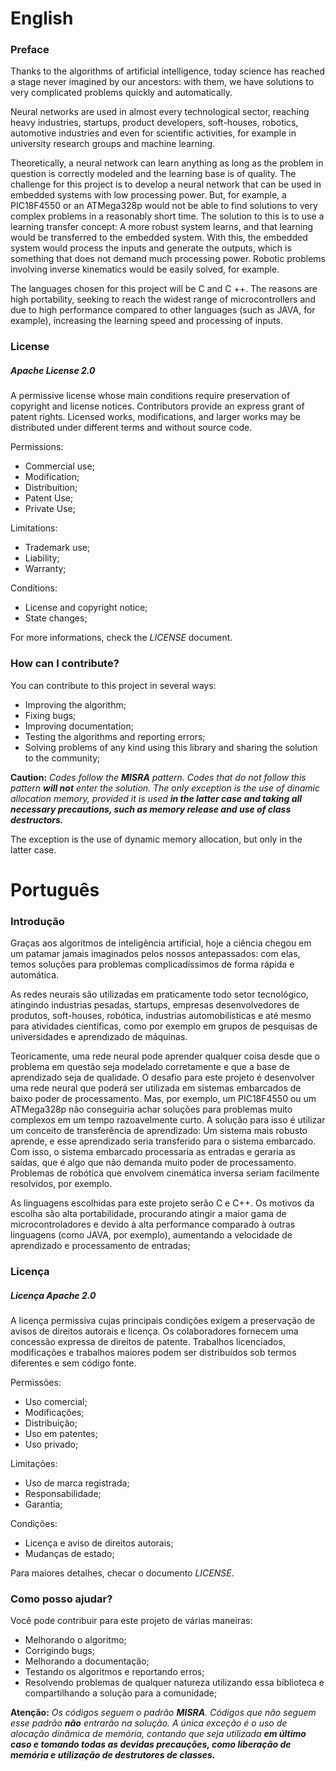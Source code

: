# English

### Preface

Thanks to the algorithms of artificial intelligence, today science has reached a stage never imagined by our ancestors: with them, we have solutions to very complicated problems quickly and automatically. 

Neural networks are used in almost every technological sector, reaching heavy industries, startups, product developers, soft-houses, robotics, automotive industries and even for scientific activities, for example in university research groups and machine learning. 

Theoretically, a neural network can learn anything as long as the problem in question is correctly modeled and the learning base is of quality. The challenge for this project is to develop a neural network that can be used in embedded systems with low processing power. But, for example, a PIC18F4550 or an ATMega328p would not be able to find solutions to very complex problems in a reasonably short time. The solution to this is to use a learning transfer concept: A more robust system learns, and that learning would be transferred to the embedded system. With this, the embedded system would process the inputs and generate the outputs, which is something that does not demand much processing power. Robotic problems involving inverse kinematics would be easily solved, for example.

The languages chosen for this project will be C and C ++. The reasons are high portability, seeking to reach the widest range of microcontrollers and due to high performance compared to other languages (such as JAVA, for example), increasing the learning speed and processing of inputs.

### License

##### Apache License 2.0

A permissive license whose main conditions require preservation of copyright and license notices. Contributors provide an express grant of patent rights. Licensed works, modifications, and larger works may be distributed under different terms and without source code.

Permissions:

- Commercial use;
- Modification;
- Distribuition;
- Patent Use;
- Private Use;

Limitations:

- Trademark use;
- Liability;
- Warranty;

Conditions:

- License and copyright notice;
- State changes;

For more informations, check the _LICENSE_ document.

### How can I contribute?

You can contribute to this project in several ways:

- Improving the algorithm;
- Fixing bugs;
- Improving documentation;
- Testing the algorithms and reporting errors;
- Solving problems of any kind using this library and sharing the solution to the community;

**Caution:** _Codes follow the **MISRA** pattern. Codes that do not follow this pattern **will not** enter the solution. The only exception is the use of dinamic allocation memory, provided it is used **in the latter case and taking all necessary precautions, such as memory release and use of class destructors.**_

The exception is the use of dynamic memory allocation, but only in the latter case.

# Português

### Introdução

Graças aos algoritmos de inteligência artificial, hoje a ciência chegou em um patamar jamais imaginados pelos nossos antepassados: com elas, temos soluções para problemas complicadíssimos de forma rápida e automática.

As redes neurais são utilizadas em praticamente todo setor tecnológico, atingindo industrias pesadas, startups, empresas desenvolvedores de produtos, soft-houses, robótica, industrias automobilísticas e até mesmo para atividades científicas, como por exemplo em grupos de pesquisas de universidades e aprendizado de máquinas.

Teoricamente, uma rede neural pode aprender qualquer coisa desde que o problema em questão seja modelado corretamente e que a base de aprendizado seja de qualidade.
O desafio para este projeto é desenvolver uma rede neural que poderá ser utilizada em sistemas embarcados de baixo poder de processamento. Mas, por exemplo, um PIC18F4550 ou um ATMega328p não conseguiria achar soluções para problemas muito complexos em um tempo razoavelmente curto. A solução para isso é utilizar um conceito de transferência de aprendizado: Um sistema mais robusto aprende, e esse aprendizado seria transferido para o sistema embarcado. Com isso, o sistema embarcado processaria as entradas e geraria as saídas, que é algo que não demanda muito poder de processamento. Problemas de robótica que envolvem cinemática inversa seriam facilmente resolvidos, por exemplo.

As linguagens escolhidas para este projeto serão C e C++. Os motivos  da escolha são alta portabilidade, procurando atingir a maior gama de microcontroladores e devido à alta performance comparado à outras linguagens (como JAVA, por exemplo), aumentando a velocidade de aprendizado e processamento de entradas;

### Licença

##### Licença Apache 2.0

A licença permissiva cujas principais condições exigem a preservação de avisos de direitos autorais e licença. Os colaboradores fornecem uma concessão expressa de direitos de patente. Trabalhos licenciados, modificações e trabalhos maiores podem ser distribuídos sob termos diferentes e sem código fonte.

Permissões:

- Uso comercial;
- Modificações;
- Distribuição;
- Uso em patentes;
- Uso privado;

Limitações:

- Uso de marca registrada;
- Responsabilidade;
- Garantia;

Condições:

- Licença e aviso de direitos autorais;
- Mudanças de estado;

Para maiores detalhes, checar o documento _LICENSE_.

### Como posso ajudar?

Você pode contribuir para este projeto de várias maneiras:

- Melhorando o algoritmo;
- Corrigindo bugs;
- Melhorando a documentação;
- Testando os algoritmos e reportando erros;
- Resolvendo problemas de qualquer natureza utilizando essa biblioteca e compartilhando a solução para a comunidade;

**Atenção:** _Os códigos seguem o padrão **MISRA**. Códigos que não seguem esse padrão **não** entrarão na solução. A única exceção é o uso de alocação dinâmica de memória, contando que seja utilizada **em último caso e tomando todas as devidas precauções, como liberação de memória e utilização de destrutores de classes.**_
